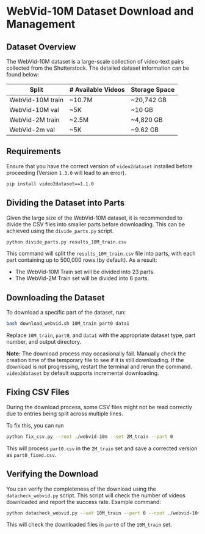 
# WebVid-10M Dataset Download and Management

## Dataset Overview

The WebVid-10M dataset is a large-scale collection of 
video-text pairs collected from the Shutterstock. 
The detailed dataset information can be found below:

  | Split            | # Available Videos | Storage Space |
  |------------------|--------------------|---------------|
  | WebVid-10M train | ~10.7M                  | ~20,742 GB          |
  | WebVid-10M val   | ~5K              | ~10 GB      |
  | WebVid-2M train  | ~2.5M                  | ~4,820 GB          |
  | WebVid-2m val    | ~5K              | ~9.62 GB      |


## Requirements

Ensure that you have the correct version of `video2dataset` installed before proceeding 
(Version `1.3.0` will lead to an error).
```bash
pip install video2dataset==1.1.0
```

## Dividing the Dataset into Parts

Given the large size of the WebVid-10M dataset, 
it is recommended to divide the CSV files into smaller parts before downloading. This can be achieved using the `divide_parts.py` script.

```bash
python divide_parts.py results_10M_train.csv
```

This command will split the `results_10M_train.csv` file into parts, 
with each part containing up to 500,000 rows (by default). As a result:

- The WebVid-10M Train set will be divided into 23 parts.
- The WebVid-2M Train set will be divided into 6 parts.

## Downloading the Dataset

To download a specific part of the dataset, run:

```bash
bash download_webvid.sh 10M_train part0 data1
```

Replace `10M_train`, `part0`, and `data1` with the appropriate dataset type, part number, and output directory.

**Note:** The download process may occasionally fail. 
Manually check the creation time of the temporary file to see if it is still downloading. 
If the download is not progressing, restart the terminal and rerun the command. 
`video2dataset` by default supports incremental downloading.

## Fixing CSV Files

During the download process, some CSV files might not be 
read correctly due to entries being split across multiple 
lines.

To fix this, you can run

```bash
python fix_csv.py --root ./webvid-10m --set 2M_train --part 0
```

This will process `part0.csv` in the `2M_train` set and 
save a corrected version as `part0_fixed.csv`.

## Verifying the Download

You can verify the completeness of the download 
using the `datacheck_webvid.py` script. 
This script will check the number of videos downloaded 
and report the success rate. Example command:

```bash
python datacheck_webvid.py --set 10M_train --part 0 --root ./webvid-10m
```

This will check the downloaded files in `part0` of 
the `10M_train` set.
